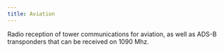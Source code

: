 ```yaml
---
title: Aviation
---
```

Radio reception of tower communications for aviation,
as well as ADS-B transponders that can be received on 1090 Mhz.
